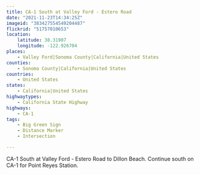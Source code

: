 ```yaml
---
title: CA-1 South at Valley Ford - Estero Road
date: "2021-11-23T14:34:25Z"
imageid: "383427554549204487"
flickrid: "51757010653"
location:
    latitude: 38.31907
    longitude: -122.926704
places:
    - Valley Ford|Sonoma County|California|United States
counties:
    - Sonoma County|California|United States
countries:
    - United States
states:
    - California|United States
highwaytypes:
    - California State Highway
highways:
    - CA-1
tags:
    - Big Green Sign
    - Distance Marker
    - Intersection

---
```

CA-1 South at Valley Ford - Estero Road to Dillon Beach.  Continue south on CA-1 for Point Reyes Station.